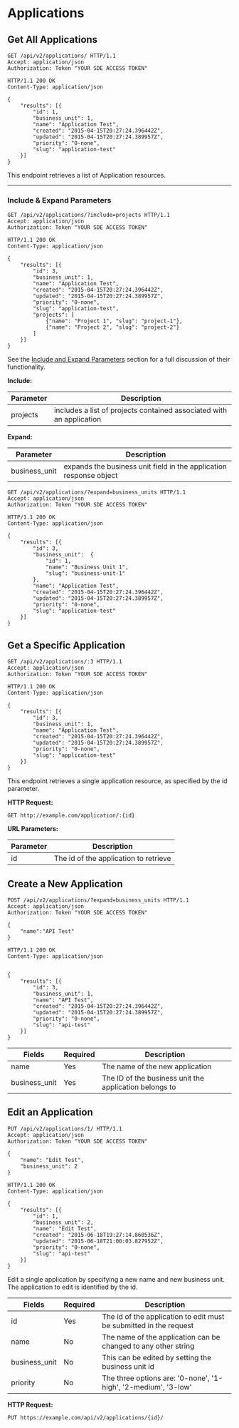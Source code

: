 # Applications

## Get All Applications

```http
GET /api/v2/applications/ HTTP/1.1
Accept: application/json
Authorization: Token "YOUR SDE ACCESS TOKEN"
```

```http
HTTP/1.1 200 OK
Content-Type: application/json

{
    "results": [{
        "id": 1,
        "business_unit": 1,
        "name": "Application Test",
        "created": "2015-04-15T20:27:24.396442Z",
        "updated": "2015-04-15T20:27:24.389957Z",
        "priority": "0-none",
        "slug": "application-test"
    }]
}
```
This endpoint retrieves a list of Application resources.

---

### Include & Expand Parameters

```http
GET /api/v2/applications/?include=projects HTTP/1.1
Accept: application/json
Authorization: Token "YOUR SDE ACCESS TOKEN"
```

```http
HTTP/1.1 200 OK
Content-Type: application/json

{
    "results": [{
        "id": 3,
        "business_unit": 1,
        "name": "Application Test",
        "created": "2015-04-15T20:27:24.396442Z",
        "updated": "2015-04-15T20:27:24.389957Z",
        "priority": "0-none",
        "slug": "application-test",
        "projects": [
            {"name": "Project 1", "slug": "project-1"},
            {"name": "Project 2", "slug": "project-2"}
        ]
    }]
}
```

See the [Include and Expand Parameters](#include-amp-expand-parameters) section for a full discussion of their functionality.

**Include:**

Parameter | Description
----------|---------------
projects  | includes a list of projects contained associated with an application

**Expand:**

Parameter     | Description
--------------|------------------------------
business_unit | expands the business unit field in the application response object


```http
GET /api/v2/applications/?expand=business_units HTTP/1.1
Accept: application/json
Authorization: Token "YOUR SDE ACCESS TOKEN"
```

```http
HTTP/1.1 200 OK
Content-Type: application/json

{
    "results": [{
        "id": 3,
        "business_unit":  {
            "id": 1,
            "name": "Business Unit 1",
            "slug": "business-unit-1"
        },
        "name": "Application Test",
        "created": "2015-04-15T20:27:24.396442Z",
        "updated": "2015-04-15T20:27:24.389957Z",
        "priority": "0-none",
        "slug": "application-test"
    }]
}
```

## Get a Specific Application

```http
GET /api/v2/applications/:3 HTTP/1.1
Accept: application/json
Authorization: Token "YOUR SDE ACCESS TOKEN"
```

```http
HTTP/1.1 200 OK
Content-Type: application/json

{
    "results": [{
        "id": 3,
        "business_unit": 1,
        "name": "Application Test",
        "created": "2015-04-15T20:27:24.396442Z",
        "updated": "2015-04-15T20:27:24.389957Z",
        "priority": "0-none",
        "slug": "application-test"
    }]
}
```

This endpoint retrieves a single application resource, as specified by the id parameter.

**HTTP Request:**

`GET http://example.com/application/:{id}`

**URL Parameters:**

Parameter | Description
--------- | -----------
id | The id of the application to retrieve



## Create a New Application

```http
POST /api/v2/applications/?expand=business_units HTTP/1.1
Accept: application/json
Authorization: Token "YOUR SDE ACCESS TOKEN"

{
    "name":"API Test"
}

```

```http
HTTP/1.1 200 OK
Content-Type: application/json


{
    "results": [{
        "id": 3,
        "business_unit": 1,
        "name": "API Test",
        "created": "2015-04-15T20:27:24.396442Z",
        "updated": "2015-04-15T20:27:24.389957Z",
        "priority": "0-none",
        "slug": "api-test"
    }]
}
```

Fields | Required| Description
-------|----------|-------------
name | Yes | The name of the new application
business_unit| Yes |The ID of the business unit the application belongs to


## Edit an Application


```http
PUT /api/v2/applications/1/ HTTP/1.1
Accept: application/json
Authorization: Token "YOUR SDE ACCESS TOKEN"

{
    "name": "Edit Test",
    "business_unit": 2
}

```

```http
HTTP/1.1 200 OK
Content-Type: application/json

{
    "results": [{
        "id": 1,
        "business_unit": 2,
        "name": "Edit Test",
        "created": "2015-06-18T19:27:14.860536Z",
        "updated": "2015-06-18T21:00:03.827952Z",
        "priority": "0-none",
        "slug": "api-test"
    }]
}
```

Edit a single application by specifying a new name and new business unit. The application to edit is identified by the id.


Fields | Required | Description
-------|----------|---------------
id | Yes | The id of the application to edit must be submitted in the request
name | No | The name of the application can be changed to any other string
business_unit|  No| This can be edited by setting the business unit id
priority| No| The three options are: '0-none', '1-high', '2-medium', '3-low'

**HTTP Request:**

`PUT https://example.com/api/v2/applications/{id}/`
